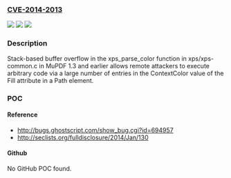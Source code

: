 ### [CVE-2014-2013](https://cve.mitre.org/cgi-bin/cvename.cgi?name=CVE-2014-2013)
![](https://img.shields.io/static/v1?label=Product&message=n%2Fa&color=blue)
![](https://img.shields.io/static/v1?label=Version&message=n%2Fa&color=blue)
![](https://img.shields.io/static/v1?label=Vulnerability&message=n%2Fa&color=brighgreen)

### Description

Stack-based buffer overflow in the xps_parse_color function in xps/xps-common.c in MuPDF 1.3 and earlier allows remote attackers to execute arbitrary code via a large number of entries in the ContextColor value of the Fill attribute in a Path element.

### POC

#### Reference
- http://bugs.ghostscript.com/show_bug.cgi?id=694957
- http://seclists.org/fulldisclosure/2014/Jan/130

#### Github
No GitHub POC found.


